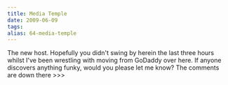 ```yaml
---
title: Media Temple
date: 2009-06-09
tags: 
alias: 64-media-temple
---
```


The new host.  Hopefully you didn't swing by herein the last three hours whilst I've been wrestling with moving from GoDaddy over here.  If anyone discovers anything funky, would you please let me know?  The comments are down there >>>